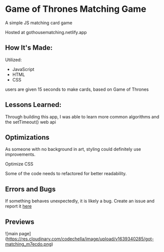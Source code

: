 # Game of Thrones Matching Game

<p> A simple JS matching card game </p>
<p> Hosted at gothousematching.netlify.app </p>

## How It's Made:
<p>Utilized: </p> 
    <ul> 
        <li>JavaScript</li>
        <li>HTML</li>
        <li>CSS</li>
    </ul>

<p>users are given 15 seconds to make cards, based on Game of Thrones<p/>

## Lessons Learned:
<p>Through building this app, I was able to learn more common algorithms and the setTimeout() web api</p>

## Optimizations
<p>As someone with no background in art, styling could definitely use improvements.</p>
<p>Optimize CSS</p>
<p>Some of the code needs to refactored for better readability. </p>


## Errors and Bugs 
<p>If something behaves unexpectedly, it is likely a bug. Create an issue and report it <a href="https://github.com/MagicMarcos/GoTHouseMatching/issues">here</a>  </p>

## Previews
![main page] (https://res.cloudinary.com/codechella/image/upload/v1639340285/got-matching_m7ecdo.png)
